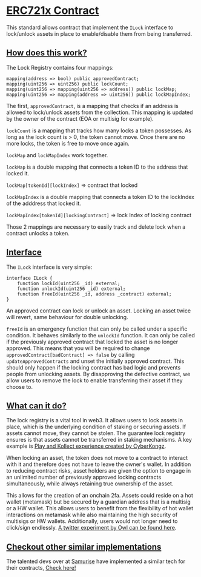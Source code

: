 # <ins>**ERC721x Contract**</ins>

This standard allows contract that implement the `ILock` interface to lock/unlock assets in place to enable/disable them from being transferred.

## <ins>How does this work?</ins>

The Lock Registry contains four mappings:

	mapping(address => bool) public approvedContract;
	mapping(uint256 => uint256) public lockCount;
	mapping(uint256 => mapping(uint256 => address)) public lockMap;
	mapping(uint256 => mapping(address => uint256)) public lockMapIndex;

The first, `approvedContract`, is a mapping that checks if an address is allowed to lock/unlock assets from the collection. This mapping is updated by the owner of the contract (EOA or multisig for example).

`lockCount` is a mapping that tracks how many locks a token possesses. As long as the lock count is > 0, the token cannot move. Once there are no more locks, the token is free to move once again.

`lockMap` and `lockMapIndex` work together.

`lockMap` is a double mapping that connects a token ID to the address that locked it. 

`lockMap[tokenId][lockIndex]` => contract that locked


`lockMapIndex` is a double mapping that connects a token ID to the lockIndex of the adddress that locked it.

`lockMapIndex[tokenId][lockingContract]` => lock Index of locking contract

Those 2 mappings are necessary to easily track and delete lock when a contract unlocks a token.

## <ins>Interface</ins>

The `ILock` interface is very simple:

	interface ILock {
		function lockId(uint256 _id) external;
		function unlockId(uint256 _id) external;
		function freeId(uint256 _id, address _contract) external;
	}

An approved contract can lock or unlock an asset. Locking an asset twice will revert, same behaviour for double unlocking.

`freeId` is an emergency function that can only be called under a specific condition. It behaves similarly to the `unlockId` function. It can only be called if the previously approved contract that locked the asset is no longer approved. This means that you will be required to change `approvedContract[badContract] => false` by calling `updateApprovedContracts` and unset the initially approved contract. This should only happen if the locking contract has bad logic and prevents people from unlocking assets. By disapproving the defective contract, we allow users to remove the lock to enable transferring their asset if they choose to.


## <ins>What can it do?</ins>

The lock registry is a vital tool in web3. It allows users to lock assets in place, which is the underlying condition of staking or securing assets. If assets cannot move, they cannot be stolen. The guarantee lock registry ensures is that assets cannot be transferred in staking mechanisms.
A key example is [Play and Kollect experience created by CyberKongz](https://docs.cyberkongz.com/).

When locking an asset, the token does not move to a contract to interact with it and therefore does not have to leave the owner's wallet. In addition to reducing contract risks, asset holders are given the option to engage in an unlimited number of previously approved locking contracts simultaneously, while always retaining true ownership of the asset.

This allows for the creation of an onchain 2fa.
Assets could reside on a hot wallet (metamask) but be secured by a guardian address that is a multisig or a HW wallet. This allows users to benefit from the flexibility of hot wallet interactions on metamask while also maintaining the high security of multisigs or HW wallets. Additionally, users would not longer need to click/sign endlessly. [A twitter experiment by Owl can be found here](https://twitter.com/OwlOfMoistness/status/1504203389915308048).

## <ins>Checkout other similar implementations</ins>

The talented devs over at [Samurise](https://twitter.com/SamuRiseNFT) have implemented a similar tech for their contracts, [Check here!](https://github.com/samurisenft/erc721nes-contracts)
